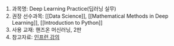 1. 과목명: Deep Learning Practice(딥러닝 실무)
2. 권장 선수과목: [[Data Science]], [[Mathematical Methods in Deep Learning]], [[Introduction to Python]]
3. 사용 교재: 핸즈온 머신러닝, 2판
4. 참고자료: [인프런 강의](https://www.inflearn.com/course/%ED%95%B8%EC%A6%88%EC%98%A8-%EB%A8%B8%EC%8B%A0%EB%9F%AC%EB%8B%9D#)

